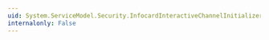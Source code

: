 ```yaml
---
uid: System.ServiceModel.Security.InfocardInteractiveChannelInitializer.Binding
internalonly: False
---
```


